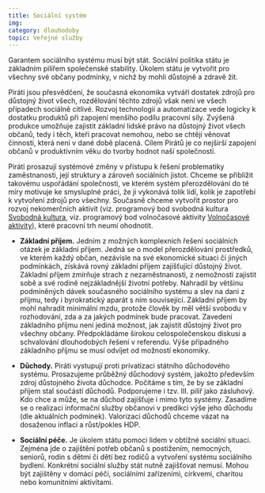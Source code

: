 ```yaml
---
title: Sociální systém
img:
category: dlouhodoby
topic: Veřejné služby
---
```


Garantem sociálního systému musí být stát. Sociální politika státu je základním pilířem společenské stability. Úkolem státu je vytvořit pro všechny své občany podmínky, v nichž by mohli důstojně a zdravě žít.

Piráti jsou přesvědčeni, že současná ekonomika vytváří dostatek zdrojů pro důstojný život všech, rozdělování těchto zdrojů však není ve všech případech sociálně citlivé. Rozvoj technologií a automatizace vede logicky k dostatku produktů při zapojení menšího podílu pracovní síly. Zvýšená produkce umožňuje zajistit základní lidské právo na důstojný život všech občanů, tedy i těch, kteří pracovat nemohou, nebo se chtějí věnovat činnosti, která není v dané době placená. Cílem Pirátů je co nejširší zapojení občanů v produktivním věku do tvorby hodnot naší společnosti.

Piráti prosazují systémové změny v přístupu k řešení problematiky zaměstnanosti, její struktury a zároveň sociálních jistot. Chceme se přiblížit takovému uspořádání společnosti, ve kterém systém přerozdělování do té míry motivuje ke smysluplné práci, že ji vykonává tolik lidí, kolik je zapotřebí k vytvoření zdrojů pro všechny. Současně chceme vytvořit prostor pro rozvoj nekomerčních aktivit (viz. programový bod svobodná kultura [Svobodná kultura][kultura], viz. programový bod volnočasové aktivity [Volnočasové aktivity][aktivity]), které pracovní trh neumí ohodnotit.

* **Základní příjem.** Jedním z možných komplexních řešení sociálních otázek je základní příjem. Jedná se o model přerozdělování prostředků, ve kterém každý občan, nezávisle na své ekonomické situaci či jiných podmínkách, získává rovný základní příjem zajišťující důstojný život. Základní příjem zmírňuje strach z nezaměstnanosti, z nemožnosti zajistit sobě a své rodině nejzákladnější životní potřeby. Nahradil by většinu podmíněných dávek současného sociálního systému a slev na dani z příjmu, tedy i byrokratický aparát s ním související. Základní příjem by mohl nahradit minimální mzdu, protože člověk by měl větší svobodu v rozhodování, zda a za jakých podmínek bude pracovat. Zavedení základního příjmu není jediná možnost, jak zajistit důstojný život pro všechny občany. Předpokládáme širokou celospolečenskou diskusi a schvalování dlouhodobých řešení v referendu. Výše případného základního příjmu se musí odvíjet od možností ekonomiky.

* **Důchody.** Piráti vystupují proti privatizaci státního důchodového systému. Prosazujeme průběžný důchodový systém, jakožto především zdroj důstojného života důchodce. Počítáme s tím, že by se základní příjem stal součástí důchodů. Podporujeme i tzv. III. pilíř jako zásluhový. Kdo chce a může, se na důchod zajišťuje i mimo tyto systémy. Zasadíme se o realizaci informační služby občanovi v predikci výše jeho důchodu (dle aktuálních podmínek). Valorizaci důchodů chceme vázat na dosaženou inflaci a růst/pokles HDP. 

* **Sociální péče.** Je úkolem státu pomoci lidem v obtížné sociální situaci. Zejména jde o zajištění potřeb občanů s postižením, nemocných, seniorů, rodin s dětmi či dětí bez rodičů a vytvoření systému sociálního bydlení. Konkrétní sociální služby stát nutně zajišťovat nemusí. Mohou být zajištěny v domácí péči, sociálními zařízeními, církvemi, charitou nebo komunitními aktivitami.

[kultura]:https://www.pirati.cz/program/dlouhodoby/kultura
[aktivity]:https://www.pirati.cz/program/dlouhodoby/volnocasove-aktivity
